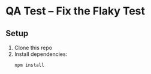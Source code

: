 # QA Test – Fix the Flaky Test

## Setup
1. Clone this repo
2. Install dependencies:
   ```bash
   npm install
